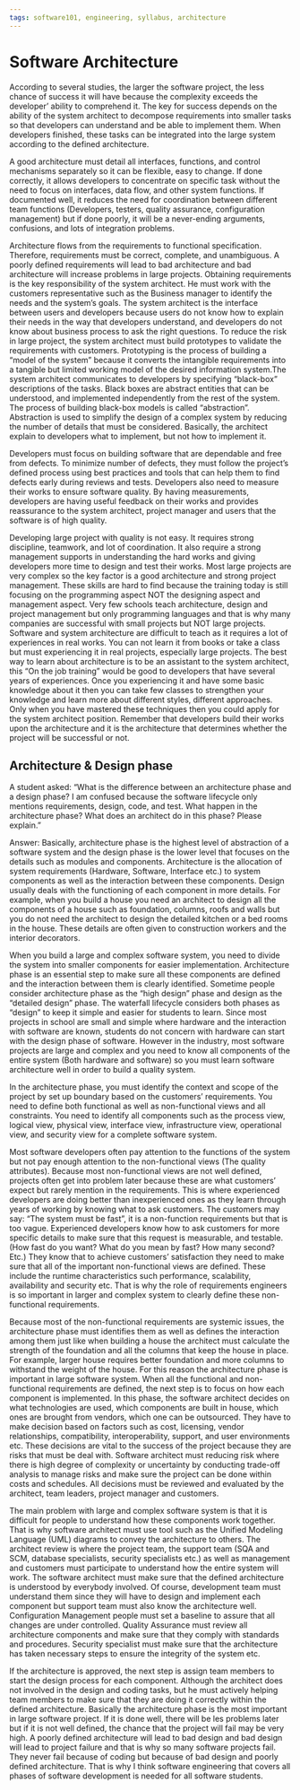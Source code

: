 ```yaml
---
tags: software101, engineering, syllabus, architecture
---
```

# Software Architecture

According to several studies, the larger the software project, the less chance of success it will have because the complexity exceeds the developer’ ability to comprehend it. The key for success depends on the ability of the system architect to decompose requirements into smaller tasks so that developers can understand and be able to implement them. When developers finished, these tasks can be integrated into the large system according to the defined architecture.

A good architecture must detail all interfaces, functions, and control mechanisms separately so it can be flexible, easy to change. If done correctly, it allows developers to concentrate on specific task without the need to focus on interfaces, data flow, and other system functions. If documented well, it reduces the need for coordination between different team functions (Developers, testers, quality assurance, configuration management) but if done poorly, it will be a never-ending arguments, confusions, and lots of integration problems.

Architecture flows from the requirements to functional specification. Therefore, requirements must be correct, complete, and unambiguous. A poorly defined requirements will lead to bad architecture and bad architecture will increase problems in large projects. Obtaining requirements is the key responsibility of the system architect. He must work with the customers representative such as the Business manager to identify the needs and the system’s goals. The system architect is the interface between users and developers because users do not know how to explain their needs in the way that developers understand, and developers do not know about business process to ask the right questions. To reduce the risk in large project, the system architect must build prototypes to validate the requirements with customers. Prototyping is the process of building a “model of the system” because it converts the intangible requirements into a tangible but limited working model of the desired information system.The system architect communicates to developers by specifying “black-box” descriptions of the tasks. Black boxes are abstract entities that can be understood, and implemented independently from the rest of the system. The process of building black-box models is called “abstraction”. Abstraction is used to simplify the design of a complex system by reducing the number of details that must be considered. Basically, the architect explain to developers what to implement, but not how to implement it.

Developers must focus on building software that are dependable and free from defects. To minimize number of defects, they must follow the project’s defined process using best practices and tools that can help them to find defects early during reviews and tests. Developers also need to measure their works to ensure software quality. By having measurements, developers are having useful feedback on their works and provides reassurance to the system architect, project manager and users that the software is of high quality.

Developing large project with quality is not easy. It requires strong discipline, teamwork, and lot of coordination. It also require a strong management supports in understanding the hard works and giving developers more time to design and test their works. Most large projects are very complex so the key factor is a good architecture and strong project management. These skills are hard to find because the training today is still focusing on the programming aspect NOT the designing aspect and management aspect. Very few schools teach architecture, design and project management but only programming languages and that is why many companies are successful with small projects but NOT large projects. Software and system architecture are difficult to teach as it requires a lot of experiences in real works. You can not learn it from books or take a class but must experiencing it in real projects, especially large projects. The best way to learn about architecture is to be an assistant to the system architect, this “On the job training” would be good to developers that have several years of experiences. Once you experiencing it and have some basic knowledge about it then you can take few classes to strengthen your knowledge and learn more about different styles, different approaches. Only when you have mastered these techniques then you could apply for the system architect position. Remember that developers build their works upon the architecture and it is the architecture that determines whether the project will be successful or not.

## Architecture & Design phase
A student asked: “What is the difference between an architecture phase and a design phase? I am confused because the software lifecycle only mentions requirements, design, code, and test. What happen in the architecture phase? What does an architect do in this phase? Please explain.”

Answer: Basically, architecture phase is the highest level of abstraction of a software system and the design phase is the lower level that focuses on the details such as modules and components. Architecture is the allocation of system requirements (Hardware, Software, Interface etc.) to system components as well as the interaction between these components. Design usually deals with the functioning of each component in more details. For example, when you build a house you need an architect to design all the components of a house such as foundation, columns, roofs and walls but you do not need the architect to design the detailed kitchen or a bed rooms in the house. These details are often given to construction workers and the interior decorators.

When you build a large and complex software system, you need to divide the system into smaller components for easier implementation. Architecture phase is an essential step to make sure all these components are defined and the interaction between them is clearly identified. Sometime people consider architecture phase as the “high design” phase and design as the “detailed design” phase. The waterfall lifecycle considers both phases as “design” to keep it simple and easier for students to learn. Since most projects in school are small and simple where hardware and the interaction with software are known, students do not concern with hardware can start with the design phase of software. However in the industry, most software projects are large and complex and you need to know all components of the entire system (Both hardware and software) so you must learn software architecture well in order to build a quality system.

In the architecture phase, you must identify the context and scope of the project by set up boundary based on the customers’ requirements. You need to define both functional as well as non-functional views and all constraints. You need to identify all components such as the process view, logical view, physical view, interface view, infrastructure view, operational view, and security view for a complete software system.

Most software developers often pay attention to the functions of the system but not pay enough attention to the non-functional views (The quality attributes). Because most non-functional views are not well defined, projects often get into problem later because these are what customers’ expect but rarely mention in the requirements. This is where experienced developers are doing better than inexperienced ones as they learn through years of working by knowing what to ask customers. The customers may say: “The system must be fast”, it is a non-function requirements but that is too vague. Experienced developers know how to ask customers for more specific details to make sure that this request is measurable, and testable. (How fast do you want? What do you mean by fast? How many second? Etc.) They know that to achieve customers’ satisfaction they need to make sure that all of the important non-functional views are defined. These include the runtime characteristics such performance, scalability, availability and security etc. That is why the role of requirements engineers is so important in larger and complex system to clearly define these non-functional requirements.

Because most of the non-functional requirements are systemic issues, the architecture phase must identifies them as well as defines the interaction among them just like when building a house the architect must calculate the strength of the foundation and all the columns that keep the house in place. For example, larger house requires better foundation and more columns to withstand the weight of the house. For this reason the architecture phase is important in large software system. When all the functional and non-functional requirements are defined, the next step is to focus on how each component is implemented. In this phase, the software architect decides on what technologies are used, which components are built in house, which ones are brought from vendors, which one can be outsourced. They have to make decision based on factors such as cost, licensing, vendor relationships, compatibility, interoperability, support, and user environments etc. These decisions are vital to the success of the project because they are risks that must be deal with. Software architect must reducing risk where there is high degree of complexity or uncertainty by conducting trade-off analysis to manage risks and make sure the project can be done within costs and schedules. All decisions must be reviewed and evaluated by the architect, team leaders, project manager and customers.

The main problem with large and complex software system is that it is difficult for people to understand how these components work together. That is why software architect must use tool such as the Unified Modeling Language (UML) diagrams to convey the architecture to others. The architect review is where the project team, the support team (SQA and SCM, database specialists, security specialists etc.) as well as management and customers must participate to understand how the entire system will work. The software architect must make sure that the defined architecture is understood by everybody involved. Of course, development team must understand them since they will have to design and implement each component but support team must also know the architecture well. Configuration Management people must set a baseline to assure that all changes are under controlled. Quality Assurance must review all architecture components and make sure that they comply with standards and procedures. Security specialist must make sure that the architecture has taken necessary steps to ensure the integrity of the system etc.

If the architecture is approved, the next step is assign team members to start the design process for each component. Although the architect does not involved in the design and coding tasks, but he must actively helping team members to make sure that they are doing it correctly within the defined architecture. Basically the architecture phase is the most important in large software project. If it is done well, there will be les problems later but if it is not well defined, the chance that the project will fail may be very high. A poorly defined architecture will lead to bad design and bad design will lead to project failure and that is why so many software projects fail. They never fail because of coding but because of bad design and poorly defined architecture. That is why I think software engineering that covers all phases of software development is needed for all software students.